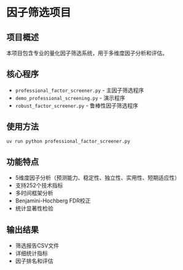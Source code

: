 # 因子筛选项目

## 项目概述
本项目包含专业的量化因子筛选系统，用于多维度因子分析和评估。

## 核心程序
- `professional_factor_screener.py` - 主因子筛选程序
- `demo_professional_screening.py` - 演示程序
- `robust_factor_screener.py` - 鲁棒性因子筛选程序

## 使用方法
```bash
uv run python professional_factor_screener.py
```

## 功能特点
- 5维度因子分析（预测能力、稳定性、独立性、实用性、短期适应性）
- 支持252个技术指标
- 多时间框架分析
- Benjamini-Hochberg FDR校正
- 统计显著性检验

## 输出结果
- 筛选报告CSV文件
- 详细统计指标
- 因子排名和评估